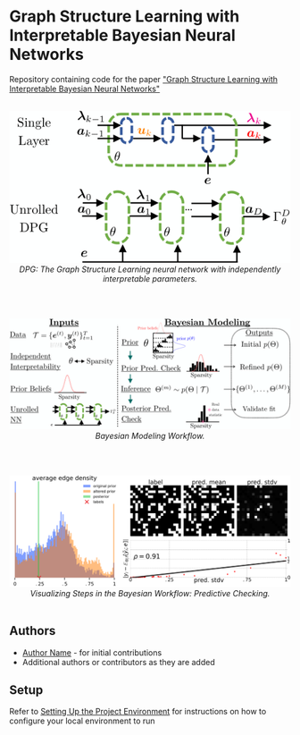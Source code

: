 # Graph Structure Learning with Interpretable Bayesian Neural Networks

Repository containing code for the paper ["Graph Structure Learning with Interpretable Bayesian Neural Networks"](http://link-to-your-paper.com)


<br>

<div align="center">
  <img src="figures/layer_and_unrolling.png" alt="The GSL neural network diagram">
  <br>
  <em>DPG: The Graph Structure Learning neural network with independently interpretable parameters.</em>
</div>

<br><br>

<div align="center">
  <img src="figures/bayes_dpg_workflow.png" alt="Bayesian workflow diagram">
  <br>
  <em>Bayesian Modeling Workflow.</em>
</div>

<br><br>

<div align="center">
  <img src="figures/predictive_check.png" alt="Predictive checking diagram">
  <br>
  <em>Visualizing Steps in the Bayesian Workflow: Predictive Checking.</em>
</div>

<br>


## Authors

- [Author Name](mailto:myemail@gmail.com) - for initial contributions
- Additional authors or contributors as they are added

## Setup

Refer to [Setting Up the Project Environment](docs/setup.md) for instructions on how to configure your local environment to run
